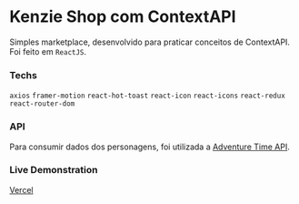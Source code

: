 # Kenzie Shop com ContextAPI
Simples marketplace, desenvolvido para praticar conceitos de ContextAPI. Foi feito em `ReactJS`.

### Techs
`axios`
`framer-motion`
`react-hot-toast`
`react-icon`
`react-icons`
`react-redux`
`react-router-dom`

### API
Para consumir dados dos personagens, foi utilizada a [Adventure Time API](https://github.com/sally/adventure-time-api).

### Live Demonstration
[Vercel](https://kenzieshop-contextapi-theta.vercel.app/)
